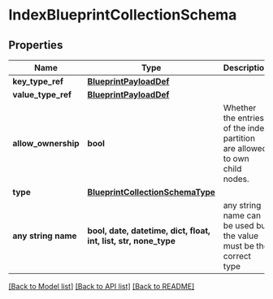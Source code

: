# IndexBlueprintCollectionSchema


## Properties
Name | Type | Description | Notes
------------ | ------------- | ------------- | -------------
**key_type_ref** | [**BlueprintPayloadDef**](BlueprintPayloadDef.md) |  | 
**value_type_ref** | [**BlueprintPayloadDef**](BlueprintPayloadDef.md) |  | 
**allow_ownership** | **bool** | Whether the entries of the index partition are allowed to own child nodes. | 
**type** | [**BlueprintCollectionSchemaType**](BlueprintCollectionSchemaType.md) |  | 
**any string name** | **bool, date, datetime, dict, float, int, list, str, none_type** | any string name can be used but the value must be the correct type | [optional]

[[Back to Model list]](../README.md#documentation-for-models) [[Back to API list]](../README.md#documentation-for-api-endpoints) [[Back to README]](../README.md)


